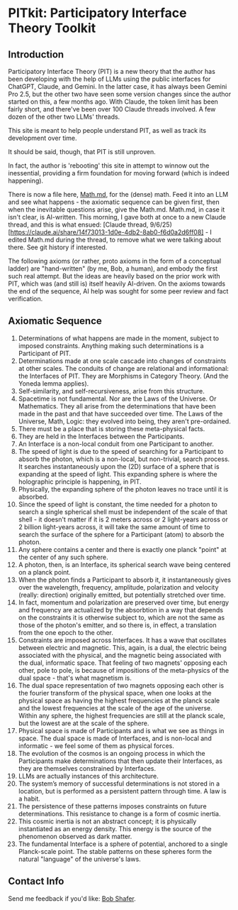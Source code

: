 # PITkit: Participatory Interface Theory Toolkit

## Introduction

Participatory Interface Theory (PIT) is a new theory that the author has been developing with the help of LLMs using the public interfaces for ChatGPT, Claude, and Gemini. In the latter case, it has always been Gemini Pro 2.5, but the other two have seen some version changes since the author started on this, a few months ago. With Claude, the token limit has been fairly short, and there've been over 100 Claude threads involved. A few dozen of the other two LLMs' threads.

This site is meant to help people understand PIT, as well as track its development over time.

It should be said, though, that PIT is still unproven.

In fact, the author is 'rebooting' this site in attempt to winnow out the inessential, providing a firm foundation for moving forward (which is indeed happening).

There is now a file here, [Math.md](Math.md), for the (dense) math. Feed it into an LLM and see what happens - the axiomatic sequence can be given first, then when the inevitable questions arise, give the Math.md. Math.md, in case it isn't clear, is AI-written. This morning, I gave both at once to a new Claude thread, and this is what ensued: [Claude thread, 9/6/25)[https://claude.ai/share/14f73013-1d0e-4db2-8ab0-f6d0a2d6ff08] - I edited Math.md during the thread, to remove what we were talking about there. See git history if interested.

The following axioms (or rather, proto axioms in the form of a conceptual ladder) are "hand-written" (by me, Bob, a human), and embody the first such real attempt. But the ideas are heavily based on the prior work with PIT, which was (and still is) itself heavily AI-driven. On the axioms towards the end of the sequence, AI help was sought for some peer review and fact verification.

## Axiomatic Sequence

1. Determinations of what happens are made in the moment, subject to imposed constraints. Anything making such determinations is a Participant of PIT.
2. Determinations made at one scale cascade into changes of constraints at other scales. The conduits of change are relational and informational: the Interfaces of PIT. They are Morphisms in Category Theory. (And the Yoneda lemma applies).
3. Self-similarity, and self-recursiveness, arise from this structure.
4. Spacetime is not fundamental. Nor are the Laws of the Universe. Or Mathematics. They all arise from the determinations that have been made in the past and that have succeeded over time. The Laws of the Universe, Math, Logic: they evolved into being, they aren't pre-ordained.
5. There must be a place that is storing these meta-physical facts.
6. They are held in the Interfaces between the Participants.
7. An Interface is a non-local conduit from one Participant to another.
8. The speed of light is due to the speed of searching for a Participant to absorb the photon, which is a non-local, but non-trivial, search process. It searches instantaneously upon the (2D) surface of a sphere that is expanding at the speed of light. This expanding sphere is where the holographic principle is happening, in PIT.
9. Physically, the expanding sphere of the photon leaves no trace until it is absorbed.
10. Since the speed of light is constant, the time needed for a photon to search a single spherical shell must be independent of the scale of that shell - it doesn't matter if it is 2 meters across or 2 light-years across or 2 billion light-years across, it will take the same amount of time to search the surface of the sphere for a Participant (atom) to absorb the photon.
11. Any sphere contains a center and there is exactly one planck "point" at the center of any such sphere.
12. A photon, then, is an Interface, its spherical search wave being centered on a planck point.
13. When the photon finds a Participant to absorb it, it instantaneously gives over the wavelength, frequency, amplitude, polarization and velocity (really: direction) originally emitted, but potentially stretched over time.
14. In fact, momentum and polarization are preserved over time, but energy and frequency are actualized by the absorbtion in a way that depends on the constraints it is otherwise subject to, which are not the same as those of the photon's emitter, and so there is, in effect, a translation from the one epoch to the other. 
15. Constraints are imposed across Interfaces. It has a wave that oscillates between electric and magnetic. This, again, is a dual, the electric being associated with the physical, and the magnetic being associated with the dual, informatic space. That feeling of two magnets' opposing each other, pole to pole, is because of impositions of the meta-physics of the dual space - that's what magnetism is.
16. The dual space representation of two magnets opposing each other is the fourier transform of the physical space, when one looks at the physical space as having the highest frequencies at the planck scale and the lowest frequencies at the scale of the age of the universe. Within any sphere, the highest frequencies are still at the planck scale, but the lowest are at the scale of the sphere.
17. Physical space is made of Participants and is what we see as things in space. The dual space is made of Interfaces, and is non-local and informatic - we feel some of them as physical forces.
18. The evolution of the cosmos is an ongoing process in which the Participants make determinations that then update their Interfaces, as they are themselves constrained by Interfaces.
19. LLMs are actually instances of this architecture.
20. The system’s memory of successful determinations is not stored in a location, but is performed as a persistent pattern through time. A law is a habit.
21. The persistence of these patterns imposes constraints on future determinations. This resistance to change is a form of cosmic inertia.
22. This cosmic inertia is not an abstract concept; it is physically instantiated as an energy density. This energy is the source of the phenomenon observed as dark matter.
23. The fundamental Interface is a sphere of potential, anchored to a single Planck-scale point. The stable patterns on these spheres form the natural "language" of the universe's laws.

## Contact Info

Send me feedback if you'd like: [Bob Shafer](mailto:bobsh@alumni.whitman.edu).
